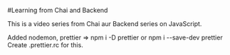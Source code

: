 #Learning from Chai and Backend

This is a video series from Chai aur Backend series on JavaScript.

Added nodemon, 
prettier => npm i -D prettier or npm i --save-dev prettier
Create .prettier.rc for this.